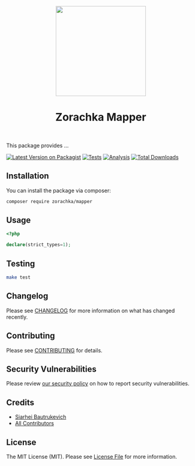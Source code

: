 <p align="center">
    <a href="https://github.com/zorachka" target="_blank">
        <img src="https://avatars0.githubusercontent.com/u/86768962" height="240px">
    </a>
    <h1 align="center">Zorachka Mapper</h1>
    <br>
</p>

This package provides ...

[![Latest Version on Packagist](https://img.shields.io/packagist/v/zorachka/mapper.svg?style=flat-square)](https://packagist.org/packages/zorachka/mapper)
[![Tests](https://github.com/zorachka/mapper/actions/workflows/test.yml/badge.svg?branch=main)](https://github.com/zorachka/mapper/actions/workflows/run-tests.yml)
[![Analysis](https://github.com/zorachka/mapper/actions/workflows/analyze.yml/badge.svg?branch=main)](https://github.com/zorachka/mapper/actions/workflows/run-tests.yml)
[![Total Downloads](https://img.shields.io/packagist/dt/zorachka/mapper.svg?style=flat-square)](https://packagist.org/packages/zorachka/mapper)
## Installation

You can install the package via composer:

```bash
composer require zorachka/mapper
```

## Usage

```php
<?php

declare(strict_types=1);

```

## Testing

```bash
make test
```

## Changelog

Please see [CHANGELOG](CHANGELOG.md) for more information on what has changed recently.

## Contributing

Please see [CONTRIBUTING](.github/CONTRIBUTING.md) for details.

## Security Vulnerabilities

Please review [our security policy](../../security/policy) on how to report security vulnerabilities.

## Credits

- [Siarhei Bautrukevich](https://github.com/bautrukevich)
- [All Contributors](../../contributors)

## License

The MIT License (MIT). Please see [License File](LICENSE.md) for more information.
